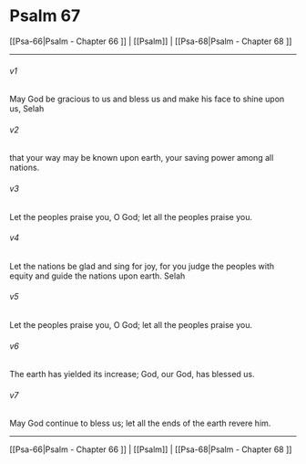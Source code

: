 # Psalm 67

[[Psa-66|Psalm - Chapter 66 ]] | [[Psalm]] | [[Psa-68|Psalm - Chapter 68 ]]
***

###### v1
May God be gracious to us and bless us and make his face to shine upon us, Selah
###### v2
that your way may be known upon earth, your saving power among all nations.
###### v3
Let the peoples praise you, O God; let all the peoples praise you.
###### v4
Let the nations be glad and sing for joy, for you judge the peoples with equity and guide the nations upon earth. Selah
###### v5
Let the peoples praise you, O God; let all the peoples praise you.
###### v6
The earth has yielded its increase; God, our God, has blessed us.
###### v7
May God continue to bless us; let all the ends of the earth revere him.

***

[[Psa-66|Psalm - Chapter 66 ]] | [[Psalm]] | [[Psa-68|Psalm - Chapter 68 ]]
